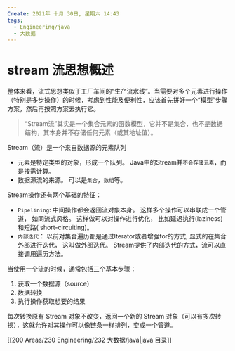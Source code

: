 ```yaml
---
Create: 2021年 十月 30日, 星期六 14:43
tags: 
  - Engineering/java
  - 大数据
---
```

# stream 流思想概述

整体来看，流式思想类似于工厂车间的“生产流水线”。当需要对多个元素进行操作（特别是多步操作）的时候，考虑到性能及便利性，应该首先拼好一个“模型”步骤方案，然后再按照方案去执行它。

> “Stream流”其实是一个集合元素的函数模型，它并不是集合，也不是数据结构，其本身并不存储任何元素（或其地址值）。

Stream（流）是一个来自数据源的元素队列

- 元素是特定类型的对象，形成一个队列。 Java中的Stream并`不会存储元素`，而是按需计算。 
- 数据源流的来源。 可以是`集合`，`数组`等。

Stream操作还有两个基础的特征：

- `Pipelining`: 中间操作都会返回流对象本身。 这样多个操作可以串联成一个管道， 如同流式风格。 这样做可以对操作进行优化， 比如延迟执行(laziness)和短路( short-circuiting)。 
- `内部迭代`： 以前对集合遍历都是通过Iterator或者增强for的方式, 显式的在集合外部进行迭代， 这叫做外部迭代。 Stream提供了内部迭代的方式，流可以直接调用遍历方法。

当使用一个流的时候，通常包括三个基本步骤：

1. 获取一个数据源（source）
2. 数据转换
3. 执行操作获取想要的结果

每次转换原有 Stream 对象不改变，返回一个新的 Stream 对象（可以有多次转换），这就允许对其操作可以像链条一样排列，变成一个管道。



[[200 Areas/230 Engineering/232 大数据/java|java 目录]]